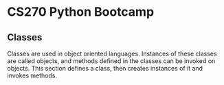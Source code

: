 # CS270 Python Bootcamp

## Classes

Classes are used in object oriented languages. Instances of these classes are called objects, and methods defined in the classes can be invoked on objects. This section defines a class, then creates instances of it and invokes methods.